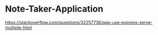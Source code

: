 # Note-Taker-Application

https://stackoverflow.com/questions/32257736/app-use-express-serve-multiple-html